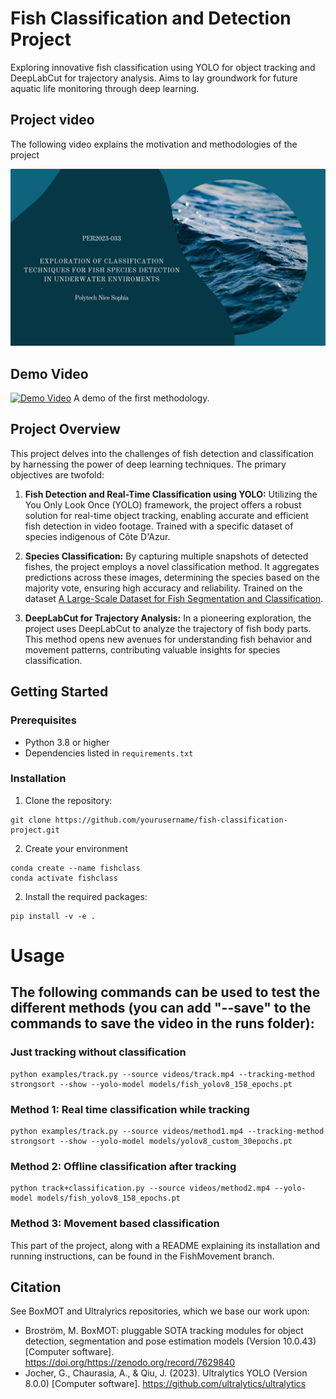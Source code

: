 # Fish Classification and Detection Project

Exploring innovative fish classification using YOLO for object tracking and DeepLabCut for trajectory analysis. Aims to lay groundwork for future aquatic life monitoring through deep learning.

## Project video

The following video explains the motivation and methodologies of the project

[![Exploration of classification techniques for fish species detection in underwater enviroments](https://github.com/dagos99/Fish-Tracking/blob/main/assets/images/thumbnail.jpg)](https://www.youtube.com/watch?v=q6aBy1VgHOA)


## Demo Video

[![Demo Video](https://youtu.be/CnK_N_VXnho/0.jpg)](https://youtu.be/CnK_N_VXnho) A demo of the first methodology.

## Project Overview

This project delves into the challenges of fish detection and classification by harnessing the power of deep learning techniques. The primary objectives are twofold:

1. **Fish Detection and Real-Time Classification using YOLO:** Utilizing the You Only Look Once (YOLO) framework, the project offers a robust solution for real-time object tracking, enabling accurate and efficient fish detection in video footage. Trained with a specific dataset of species indigenous of Côte D'Azur. 

2. **Species Classification:** By capturing multiple snapshots of detected fishes, the project employs a novel classification method. It aggregates predictions across these images, determining the species based on the majority vote, ensuring high accuracy and reliability. Trained on the dataset [A Large-Scale Dataset for Fish Segmentation and Classification](https://ieeexplore.ieee.org/document/9259867).

3. **DeepLabCut for Trajectory Analysis:** In a pioneering exploration, the project uses DeepLabCut to analyze the trajectory of fish body parts. This method opens new avenues for understanding fish behavior and movement patterns, contributing valuable insights for species classification.

## Getting Started

### Prerequisites

- Python 3.8 or higher
- Dependencies listed in `requirements.txt`

### Installation

1. Clone the repository:
```
git clone https://github.com/yourusername/fish-classification-project.git
```
2. Create your environment
```
conda create --name fishclass
conda activate fishclass
```
2. Install the required packages:
```
pip install -v -e .
```

# Usage

## The following commands can be used to test the different methods (you can add "--save" to the commands to save the video in the runs folder):

### Just tracking without classification
```
python examples/track.py --source videos/track.mp4 --tracking-method strongsort --show --yolo-model models/fish_yolov8_158_epochs.pt 
```

### Method 1: Real time classification while tracking
```
python examples/track.py --source videos/method1.mp4 --tracking-method strongsort --show --yolo-model models/yolov8_custom_30epochs.pt 
```

### Method 2: Offline classification after tracking 
```
python track+classification.py --source videos/method2.mp4 --yolo-model models/fish_yolov8_158_epochs.pt
```
### Method 3: Movement based classification
This part of the project, along with a README explaining its installation and running instructions, can be found in the FishMovement branch.



## Citation
See BoxMOT and Ultralyrics repositories, which we base our work upon: 
- Broström, M. BoxMOT: pluggable SOTA tracking modules for object detection, segmentation and pose estimation models (Version 10.0.43) [Computer software]. https://doi.org/https://zenodo.org/record/7629840
- Jocher, G., Chaurasia, A., & Qiu, J. (2023). Ultralytics YOLO (Version 8.0.0) [Computer software]. https://github.com/ultralytics/ultralytics

